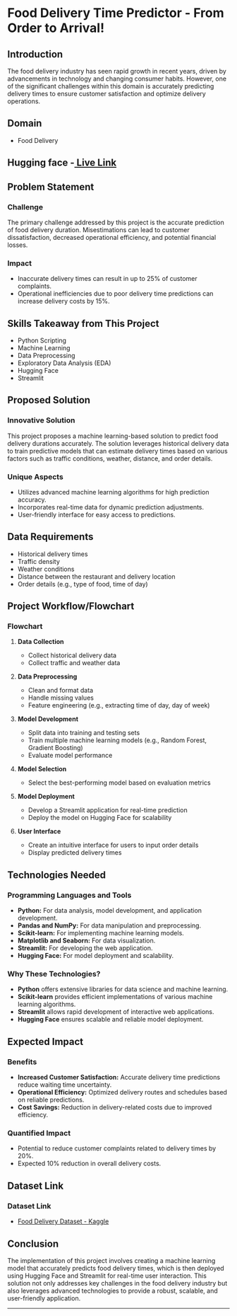 # Food Delivery Time Predictor - From Order to Arrival!

## Introduction
The food delivery industry has seen rapid growth in recent years, driven by advancements in technology and changing consumer habits. However, one of the significant challenges within this domain is accurately predicting delivery times to ensure customer satisfaction and optimize delivery operations.
## Domain
- Food Delivery
 ## Hugging face -[ Live Link]([url](https://huggingface.co/spaces/Annie07/Time_Prediction))

## Problem Statement
### Challenge
The primary challenge addressed by this project is the accurate prediction of food delivery duration. Misestimations can lead to customer dissatisfaction, decreased operational efficiency, and potential financial losses.

### Impact
- Inaccurate delivery times can result in up to 25% of customer complaints.
- Operational inefficiencies due to poor delivery time predictions can increase delivery costs by 15%.
  
## Skills Takeaway from This Project
- Python Scripting
- Machine Learning
- Data Preprocessing
- Exploratory Data Analysis (EDA)
- Hugging Face
- Streamlit
  
## Proposed Solution
### Innovative Solution
This project proposes a machine learning-based solution to predict food delivery durations accurately. The solution leverages historical delivery data to train predictive models that can estimate delivery times based on various factors such as traffic conditions, weather, distance, and order details.

### Unique Aspects
- Utilizes advanced machine learning algorithms for high prediction accuracy.
- Incorporates real-time data for dynamic prediction adjustments.
- User-friendly interface for easy access to predictions.

## Data Requirements
- Historical delivery times
- Traffic density
- Weather conditions
- Distance between the restaurant and delivery location
- Order details (e.g., type of food, time of day)

## Project Workflow/Flowchart
### Flowchart
1. **Data Collection**
   - Collect historical delivery data
   - Collect traffic and weather data

2. **Data Preprocessing**
   - Clean and format data
   - Handle missing values
   - Feature engineering (e.g., extracting time of day, day of week)

3. **Model Development**
   - Split data into training and testing sets
   - Train multiple machine learning models (e.g., Random Forest, Gradient Boosting)
   - Evaluate model performance

4. **Model Selection**
   - Select the best-performing model based on evaluation metrics

5. **Model Deployment**
   - Develop a Streamlit application for real-time prediction
   - Deploy the model on Hugging Face for scalability

6. **User Interface**
   - Create an intuitive interface for users to input order details
   - Display predicted delivery times

## Technologies Needed
### Programming Languages and Tools
- **Python:** For data analysis, model development, and application development.
- **Pandas and NumPy:** For data manipulation and preprocessing.
- **Scikit-learn:** For implementing machine learning models.
- **Matplotlib and Seaborn:** For data visualization.
- **Streamlit:** For developing the web application.
- **Hugging Face:** For model deployment and scalability.

### Why These Technologies?
- **Python** offers extensive libraries for data science and machine learning.
- **Scikit-learn** provides efficient implementations of various machine learning algorithms.
- **Streamlit** allows rapid development of interactive web applications.
- **Hugging Face** ensures scalable and reliable model deployment.

## Expected Impact
### Benefits
- **Increased Customer Satisfaction:** Accurate delivery time predictions reduce waiting time uncertainty.
- **Operational Efficiency:** Optimized delivery routes and schedules based on reliable predictions.
- **Cost Savings:** Reduction in delivery-related costs due to improved efficiency.

### Quantified Impact
- Potential to reduce customer complaints related to delivery times by 20%.
- Expected 10% reduction in overall delivery costs.

##  Dataset Link

### Dataset Link
- [Food Delivery Dataset - Kaggle]([https://www.kaggle.com/](https://www.kaggle.com/datasets/gauravmalik26/food-delivery-dataset?select=train.csv))

## Conclusion
The implementation of this project involves creating a machine learning model that accurately predicts food delivery times, which is then deployed using Hugging Face and Streamlit for real-time user interaction. This solution not only addresses key challenges in the food delivery industry but also leverages advanced technologies to provide a robust, scalable, and user-friendly application.

---
